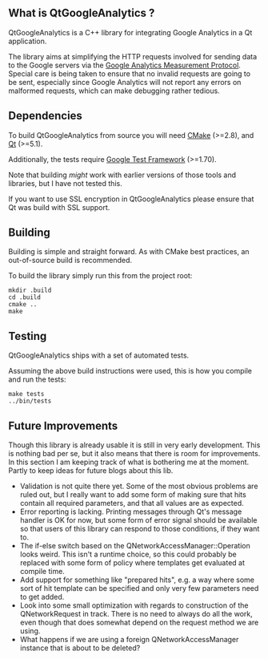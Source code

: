 What is QtGoogleAnalytics ?
---------------------------

QtGoogleAnalytics is a C++ library for integrating Google Analytics in a Qt application.

The library aims at simplifying the HTTP requests involved for sending data to the Google servers via the
[Google Analytics Measurement Protocol](https://developers.google.com/analytics/devguides/collection/protocol/v1/).
Special care is being taken to ensure that no invalid requests are going to be sent, especially since Google 
Analytics will not report any errors on malformed requests, which can make debugging rather tedious.

Dependencies
------------
To build QtGoogleAnalytics from source you will need
[CMake](http://www.cmake.org) (>=2.8), and
[Qt](http://www.qt-project.org) (>=5.1).

Additionally, the tests require [Google Test Framework](http://googletest.googlecode.com) (>=1.70).

Note that building *might* work with earlier versions of those tools and libraries, but I have not tested this.

If you want to use SSL encryption in QtGoogleAnalytics please ensure that Qt was build with SSL support.

Building
--------
Building is simple and straight forward. As with CMake best practices, an out-of-source build is recommended.

To build the library simply run this from the project root:

    mkdir .build
    cd .build
    cmake ..
    make

Testing
-------
QtGoogleAnalytics ships with a set of automated tests.

Assuming the above build instructions were used, this is how you compile and run the tests:

    make tests
    ../bin/tests

Future Improvements
-------------------
Though this library is already usable it is still in very early development. This is nothing bad per se, but it also
means that there is room for improvements. In this section I am keeping track of what is bothering me at the moment. Partly to keep ideas for future blogs about this lib.

 - Validation is not quite there yet. Some of the most obvious problems are ruled out, but I really want to add
   some form of making sure that hits contain all required parameters, and that all values are as expected.
 - Error reporting is lacking. Printing messages through Qt's message handler is OK for now, but some form of error
   signal should be available so that users of this library can respond to those conditions, if they want to.
 - The if-else switch based on the QNetworkAccessManager::Operation looks weird. This isn't a runtime choice, so
   this could probably be replaced with some form of policy where templates get evaluated at compile time.
 - Add support for something like "prepared hits", e.g. a way where some sort of hit template can be specified
   and only very few parameters need to get added.
 - Look into some small optimization with regards to construction of the QNetworkRequest in track. There is no need to
   always do all the work, even though that does somewhat depend on the request method we are using.
 - What happens if we are using a foreign QNetworkAccessManager instance that is about to be deleted?
